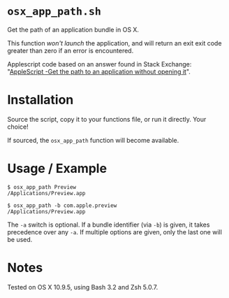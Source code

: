# `osx_app_path.sh`

Get the path of an application bundle in OS X.

This function *won't launch* the application, and will return an exit exit code
greater than zero if an error is encountered.

Applescript code based on an answer found in Stack Exchange:
"[AppleScript -Get the path to an application without opening it](http://apple.stackexchange.com/a/132394)".

# Installation

Source the script, copy it to your functions file, or run it directly. Your choice!

If sourced, the `osx_app_path` function will become available.

# Usage / Example

    $ osx_app_path Preview
    /Applications/Preview.app
    
    $ osx_app_path -b com.apple.preview
    /Applications/Preview.app

The `-a` switch is optional. If a bundle identifier (via `-b`) is given, it
takes precedence over any `-a`. If multiple options are given, only the last one
will be used.

# Notes

Tested on OS X 10.9.5, using Bash 3.2 and Zsh 5.0.7.
